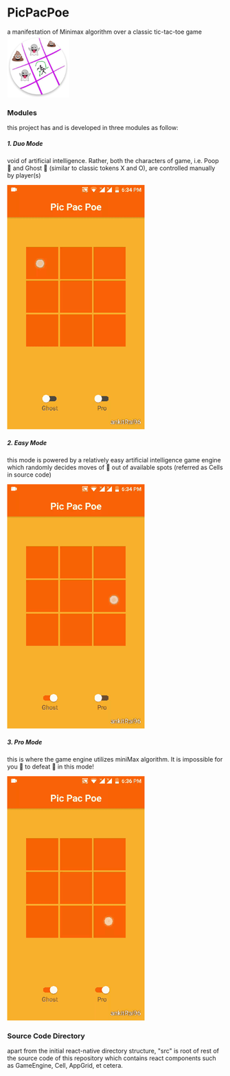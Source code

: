 # PicPacPoe
a manifestation of Minimax algorithm over a classic tic-tac-toe game
![app Icon](https://github.com/ankitrai96/tic-tac-toe/blob/master/android/app/src/main/res/mipmap-xxhdpi/ic_launcher.png)

### Modules
this project has and is developed in three modules as follow:
##### 1. Duo Mode
void of artificial intelligence. Rather, both the characters of game, i.e. Poop :poop: and Ghost :ghost: (similar to classic tokens X and O), are controlled manually by player(s)

![Duo mode Gameplay](https://github.com/ankitrai96/tic-tac-toe/blob/master/assets/exhibits/duoMode.gif)

##### 2. Easy Mode
this mode is powered by a relatively easy artificial intelligence game engine which randomly decides moves of :ghost: out of available spots (referred as Cells in source code)

![Easy mode Gameplay](https://github.com/ankitrai96/tic-tac-toe/blob/master/assets/exhibits/easyGhost.gif)

##### 3. Pro Mode
this is where the game engine utilizes miniMax algorithm. It is impossible for you :poop: to defeat :ghost: in this mode!

![Pro mode Gameplay](https://github.com/ankitrai96/tic-tac-toe/blob/master/assets/exhibits/hardGhost.gif)

### Source Code Directory
apart from the initial react-native directory structure, "src" is root of rest of the source code of this repository which contains react components such as GameEngine, Cell, AppGrid, et cetera.
